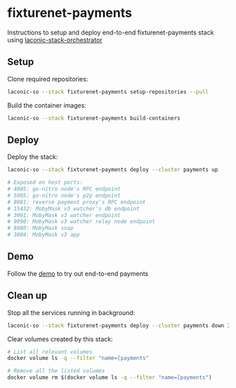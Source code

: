 # fixturenet-payments

Instructions to setup and deploy end-to-end fixturenet-payments stack using [laconic-stack-orchestrator](/README.md#install)

## Setup

Clone required repositories:

```bash
laconic-so --stack fixturenet-payments setup-repositories --pull
```

Build the container images:

```bash
laconic-so --stack fixturenet-payments build-containers
```

## Deploy

Deploy the stack:

```bash
laconic-so --stack fixturenet-payments deploy --cluster payments up

# Exposed on host ports:
# 4005: go-nitro node's RPC endpoint
# 5005: go-nitro node's p2p endpoint
# 8081: reverse payment proxy's RPC endpoint
# 15432: MobyMask v3 watcher's db endpoint
# 3001: MobyMask v3 watcher endpoint
# 9090: MobyMask v3 watcher relay node endpoint
# 8080: MobyMask snap
# 3004: MobyMask v3 app
```

## Demo

Follow the [demo](./demo.md) to try out end-to-end payments

## Clean up

Stop all the services running in background:

```bash
laconic-so --stack fixturenet-payments deploy --cluster payments down 30
```

Clear volumes created by this stack:

```bash
# List all relevant volumes
docker volume ls -q --filter "name=[payments"

# Remove all the listed volumes
docker volume rm $(docker volume ls -q --filter "name=[payments")
```
